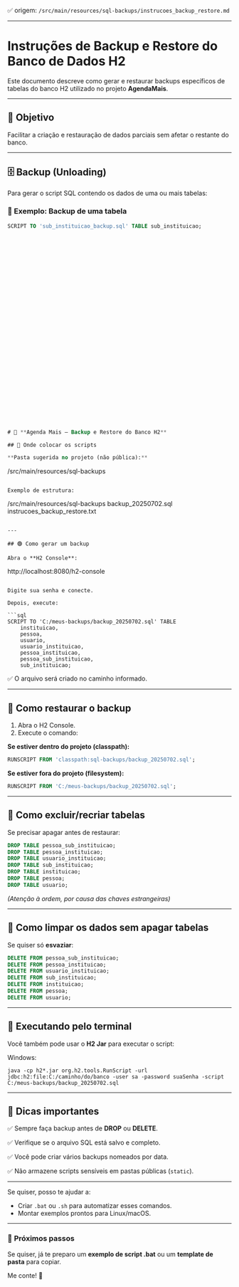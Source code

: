 ✅ origem: `/src/main/resources/sql-backups/instrucoes_backup_restore.md`

---

# Instruções de Backup e Restore do Banco de Dados H2

Este documento descreve como gerar e restaurar backups específicos de tabelas do banco H2 utilizado no projeto **AgendaMais**.

---

## 🎯 Objetivo

Facilitar a criação e restauração de dados parciais sem afetar o restante do banco.

---

## 🗄️ Backup (Unloading)

Para gerar o script SQL contendo os dados de uma ou mais tabelas:

### 🔹 Exemplo: Backup de uma tabela

```sql
SCRIPT TO 'sub_instituicao_backup.sql' TABLE sub_instituicao;
































# 🎯 **Agenda Mais — Backup e Restore do Banco H2**

## 📂 Onde colocar os scripts

**Pasta sugerida no projeto (não pública):**

```
/src/main/resources/sql-backups
```

Exemplo de estrutura:

```
/src/main/resources/sql-backups
    backup_20250702.sql
    instrucoes_backup_restore.txt
```

---

## 🟢 Como gerar um backup

Abra o **H2 Console**:

```
http://localhost:8080/h2-console
```

Digite sua senha e conecte.

Depois, execute:

```sql
SCRIPT TO 'C:/meus-backups/backup_20250702.sql' TABLE
    instituicao,
    pessoa,
    usuario,
    usuario_instituicao,
    pessoa_instituicao,
    pessoa_sub_instituicao,
    sub_instituicao;
```

✅ O arquivo será criado no caminho informado.

---

## 🔄 Como restaurar o backup

1. Abra o H2 Console.
2. Execute o comando:

**Se estiver dentro do projeto (classpath):**

```sql
RUNSCRIPT FROM 'classpath:sql-backups/backup_20250702.sql';
```

**Se estiver fora do projeto (filesystem):**

```sql
RUNSCRIPT FROM 'C:/meus-backups/backup_20250702.sql';
```

---

## 🚮 Como excluir/recriar tabelas

Se precisar apagar antes de restaurar:

```sql
DROP TABLE pessoa_sub_instituicao;
DROP TABLE pessoa_instituicao;
DROP TABLE usuario_instituicao;
DROP TABLE sub_instituicao;
DROP TABLE instituicao;
DROP TABLE pessoa;
DROP TABLE usuario;
```

*(Atenção à ordem, por causa das chaves estrangeiras)*

---

## 🧹 Como limpar os dados sem apagar tabelas

Se quiser só **esvaziar**:

```sql
DELETE FROM pessoa_sub_instituicao;
DELETE FROM pessoa_instituicao;
DELETE FROM usuario_instituicao;
DELETE FROM sub_instituicao;
DELETE FROM instituicao;
DELETE FROM pessoa;
DELETE FROM usuario;
```

---

## 🏃 Executando pelo terminal

Você também pode usar o **H2 Jar** para executar o script:

Windows:

```
java -cp h2*.jar org.h2.tools.RunScript -url jdbc:h2:file:C:/caminho/do/banco -user sa -password suaSenha -script C:/meus-backups/backup_20250702.sql
```

---

## 🔑 Dicas importantes

✅ Sempre faça backup antes de **DROP** ou **DELETE**.

✅ Verifique se o arquivo SQL está salvo e completo.

✅ Você pode criar vários backups nomeados por data.

✅ Não armazene scripts sensíveis em pastas públicas (`static`).

---

Se quiser, posso te ajudar a:

* Criar `.bat` ou `.sh` para automatizar esses comandos.
* Montar exemplos prontos para Linux/macOS.

---

### 📁 **Próximos passos**

Se quiser, já te preparo um **exemplo de script .bat** ou um **template de pasta** para copiar.

Me conte! 🚀
